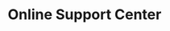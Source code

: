 ---
title: Online Support Center
metaItems:
  - name: description
    content: You can complain to support manager at this page.
  - name: keywords
    content: cloneralliance, video, recorder, capture, hdmi, software, 4k, live stream

liveChat:
  name: live chat
  active: true
  additionClass: bg-white
  container: container-fluid
  paddingY: pt-6
  rowClass: align-items-center
  items:
    - type: icon
      iconUrl: support-women.jpg
      size: auto
      additionClass: d-md-block d-none
    - type: content
      title: Live Chat
      size: 3
      workingTime: |
        18:00 to 02:00 PST
        19:00 to 03:00 MST
        20:00 to 04:00 CST
        21:00 to 05:00 EST
      text: Welcome to click the CHAT icon at the right bottom to talk with us.
      additionClass: 
ticketSystem:
  name: Ticket System
  active: true
  title: Ticket System
  container: container
  additionClass: bg-dark-opacity-1 text-center 
  paddingY: 8
  rowClass: align-items-center  
  button:
    text: Create Ticket
    path: create-ticket
    variant: success
  items:
    - type: icon
      iconUrl: icon\ticket.png
      size: 4
      additionClass: d-md-block d-none
    - type: content
      title: Live Chat
      size: 8
      text: If you encounter problems during the usage of our products, we suggest you look them up in our Knowledge Base first. If you can't find a solution there, please do not hesitate to create a ticket through our Ticket System.
      additionClass: lead     
registrationRecovery:
  name: Registration code online recovery
  active: true
  title: Registration code online recovery
  container: container
  additionClass: bg-dark-opacity-2 text-center 
  paddingY: 8
  rowClass: align-items-center
  items:
    - type: content
      size: 12
      text: |      
        You can retrieve your registration code by providing us your registration Email address. After receiving it, we'll send you an Email containing your code information.
        Note: Please make sure to input the right Email address you used to buy DVD-Cloner.
      additionClass: lead    
      button:
        text: Find my code!       
supportEmail:
  name: Support Email
  active: true
  title: Support Email
  container: container
  additionClass: text-center 
  paddingY: 8
  rowClass: align-items-center
  bgStyle:
    imageUrl: support-bg.jpg
  items:
    - type: content
      size: 12
      text: |      
        Support Email for all products : <a href="mailto:support@dvd-cloner.com"> support@dvd-cloner.com </a>
affiliateProgram:
  name: Affiliate Program
  active: true
  title: Affiliate Program
  container: container
  additionClass: bg-dark-opacity-1 text-center 
  paddingY: 8
  rowClass: align-items-center  
  button:
    text: Contact Us
    href: mailto:market@dvd-cloner.com
    variant: success
  items:
    - type: icon
      iconUrl: affiliate-program.jpg
      size: 4
      additionClass: d-md-block d-none
    - type: content
      size: 8
      text: |
        <ul>
          <li>Welcome to join our Affiliate Program to promote and sell our products for a win-win cooperation! We will offer you a competitive commission and convenient affiliate management.</li>
          <li>If you are interested in our affiliate program, please <a href="https://www.dvd-cloner.com/affiliate.html" rel="nofollow noreferrer noopener" target="_blank">click here</a> to join our affiliate program.</li>
          <li>For sales and marketing questions, please contact our market department.</li>
        </ul>
      additionClass: lead text-left             
---